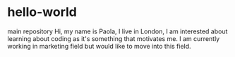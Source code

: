 # hello-world
main repository 
Hi, my name is Paola, I live in London, I am interested about learning about coding as it's something that motivates me. 
I am currently working in marketing field but would like to move into this field.
